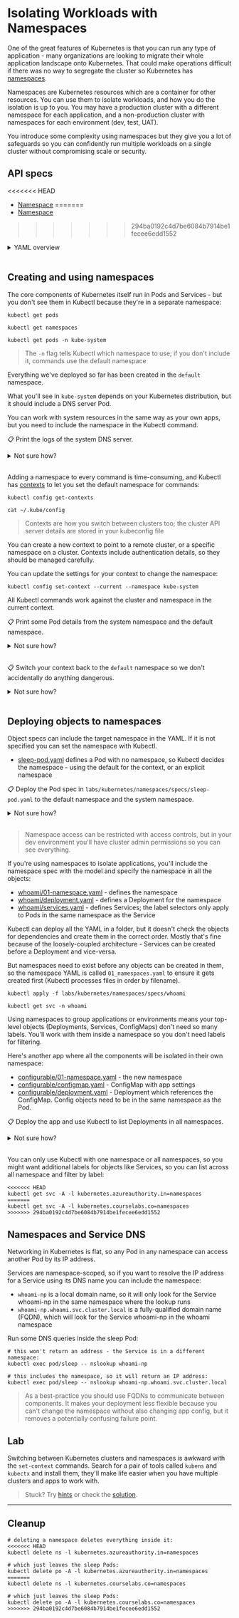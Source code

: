 # Isolating Workloads with Namespaces

One of the great features of Kubernetes is that you can run any type of application - many organizations are looking to migrate their whole application landscape onto Kubernetes. That could make operations difficult if there was no way to segregate the cluster so Kubernetes has [namespaces](https://kubernetes.io/docs/concepts/overview/working-with-objects/namespaces/).

Namespaces are Kubernetes resources which are a container for other resources. You can use them to isolate workloads, and how you do the isolation is up to you. You may have a production cluster with a different namespace for each application, and a non-production cluster with namespaces for each environment (dev, test, UAT).

You introduce some complexity using namespaces but they give you a lot of safeguards so you can confidently run multiple workloads on a single cluster without compromising scale or security.

## API specs

<<<<<<< HEAD
- [Namespace](https://kubernetes.io/docs/reference/generated/kubernetes-api/v1.28/#namespace-v1-core)
=======
- [Namespace](https://kubernetes.io/docs/reference/generated/kubernetes-api/v1.20/#namespace-v1-core)
>>>>>>> 294ba0192c4d7be6084b7914be1fecee6edd1552

<details>
  <summary>YAML overview</summary>

The basic YAML for a namespace is extremely simple:

```
apiVersion: v1
kind: Namespace
metadata:
  name: whoami
```

That's it :) The namespace needs a name, and for every resource you want to create inside the namespace, you add the namespace name to that object's metadata:

```
apiVersion: v1
kind: Pod
metadata:
  name: whoami
  namespace: whoami
```

Namespaces can't be nested, it's a single-level hierarchy used to partition the cluster.

</details><br />

## Creating and using namespaces

The core components of Kubernetes itself run in Pods and Services - but you don't see them in Kubectl because they're in a separate namespace:

```
kubectl get pods

kubectl get namespaces

kubectl get pods -n kube-system
```

> The `-n` flag tells Kubectl which namespace to use; if you don't include it, commands use the default namespace

Everything we've deployed so far has been created in the `default` namespace.

What you'll see in `kube-system` depends on your Kubernetes distribution, but it should include a DNS server Pod.

You can work with system resources in the same way as your own apps, but you need to include the namespace in the Kubectl command.

📋 Print the logs of the system DNS server.

<details>
  <summary>Not sure how?</summary>

```
kubectl logs -l k8s-app=kube-dns

kubectl logs -l k8s-app=kube-dns -n kube-system
```

</details><br />

Adding a namespace to every command is time-consuming, and Kubectl has [contexts](https://kubernetes.io/docs/reference/kubectl/cheatsheet/#kubectl-context-and-configuration) to let you set the default namespace for commands:

```
kubectl config get-contexts

cat ~/.kube/config
```

> Contexts are how you switch between clusters too; the cluster API server details are stored in your kubeconfig file 

You can create a new context to point to a remote cluster, or a specific namespace on a cluster. Contexts include authentication details, so they should be managed carefully.

You can update the settings for your context to change the namespace:

```
kubectl config set-context --current --namespace kube-system
```

All Kubectl commands work against the cluster and namespace in the current context.

📋 Print some Pod details from the system namespace and the default namespace.

<details>
  <summary>Not sure how?</summary>

```
kubectl get po

kubectl logs -l k8s-app=kube-dns 

kubectl get po -n default
```

</details><br />

📋 Switch your context back to the `default` namespace so we don't accidentally do anything dangerous.

<details>
  <summary>Not sure how?</summary>

```
kubectl config set-context --current --namespace default
```

</details><br />

## Deploying objects to namespaces

Object specs can include the target namespace in the YAML. If it is not specified you can set the namespace with Kubectl.

- [sleep-pod.yaml](specs/sleep-pod.yaml) defines a Pod with no namespace, so Kubectl decides the namespace - using the default for the context, or an explicit namespace

📋 Deploy the Pod spec in `labs/kubernetes/namespaces/specs/sleep-pod.yaml` to the default namespace and the system namespace.

<details>
  <summary>Not sure how?</summary>

```
kubectl apply -f labs/kubernetes/namespaces/specs/sleep-pod.yaml -n default

kubectl apply -f labs/kubernetes/namespaces/specs/sleep-pod.yaml -n kube-system

kubectl get pods -l app=sleep --all-namespaces
```

</details><br />

> Namespace access can be restricted with access controls, but in your dev environment you'll have cluster admin permissions so you can see everything.

If you're using namespaces to isolate applications, you'll include the namespace spec with the model and specify the namespace in all the objects:

- [whoami/01-namespace.yaml](specs/whoami/01-namespace.yaml) - defines the namespace
- [whoami/deployment.yaml](specs/whoami/deployment.yaml) - defines a Deployment for the namespace
- [whoami/services.yaml](specs/whoami/services.yaml) - defines Services; the label selectors only apply to Pods in the same namespace as the Service

Kubectl can deploy all the YAML in a folder, but it doesn't check the objects for dependencies and create them in the correct order. Mostly that's fine because of the loosely-coupled architecture - Services can be created before a Deployment and vice-versa. 

But namespaces need to exist before any objects can be created in them, so the namespace YAML is called `01_namespaces.yaml` to ensure it gets created first (Kubectl processes files in order by filename).

```
kubectl apply -f labs/kubernetes/namespaces/specs/whoami

kubectl get svc -n whoami
```

Using namespaces to group applications or environments means your top-level objects (Deployments, Services, ConfigMaps) don't need so many labels. You'll work with them inside a namespace so you don't need labels for filtering.

Here's another app where all the components will be isolated in their own namespace:

- [configurable/01-namespace.yaml](specs/configurable/01-namespace.yaml) - the new namespace
- [configurable/configmap.yaml](specs/configurable/configmap.yaml) - ConfigMap with app settings
- [configurable/deployment.yaml](specs/configurable/deployment.yaml) - Deployment which references the ConfigMap. Config objects need to be in the same namespace as the Pod.

📋 Deploy the app and use Kubectl to list Deployments in all namespaces.

<details>
  <summary>Not sure how?</summary>

```
kubectl apply -f labs/kubernetes/namespaces/specs/configurable

kubectl get deploy -A --show-labels
```

</details><br />

You can only use Kubectl with one namespace or all namespaces, so you might want additional labels for objects like Services, so you can list across all namespace and filter by label:

```
<<<<<<< HEAD
kubectl get svc -A -l kubernetes.azureauthority.in=namespaces
=======
kubectl get svc -A -l kubernetes.courselabs.co=namespaces
>>>>>>> 294ba0192c4d7be6084b7914be1fecee6edd1552
```

## Namespaces and Service DNS

Networking in Kubernetes is flat, so any Pod in any namespace can access another Pod by its IP address.

Services are namespace-scoped, so if you want to resolve the IP address for a Service using its DNS name you can include the namespace:

- `whoami-np` is a local domain name, so it will only look for the Service whoami-np in the same namespace where the lookup runs
- `whoami-np.whoami.svc.cluster.local` is a fully-qualified domain name (FQDN), which will look for the Service whoami-np in the whoami namespace

Run some DNS queries inside the sleep Pod:

```
# this won't return an address - the Service is in a different namespace:
kubectl exec pod/sleep -- nslookup whoami-np

# this includes the namespace, so it will return an IP address:
kubectl exec pod/sleep -- nslookup whoami-np.whoami.svc.cluster.local
```

> As a best-practice you should use FQDNs to communicate between components. It makes your deployment less flexible because you can't change the namespace without also changing app config, but it removes a potentially confusing failure point.


## Lab

Switching between Kubernetes clusters and namespaces is awkward with the `set-context` commands. Search for a pair of tools called `kubens` and `kubectx` and install them, they'll make life easier when you have multiple clusters and apps to work with.

> Stuck? Try [hints](hints.md) or check the [solution](solution.md).

___

## Cleanup

```
# deleting a namespace deletes everything inside it:
<<<<<<< HEAD
kubectl delete ns -l kubernetes.azureauthority.in=namespaces

# which just leaves the sleep Pods:
kubectl delete po -A -l kubernetes.azureauthority.in=namespaces
=======
kubectl delete ns -l kubernetes.courselabs.co=namespaces

# which just leaves the sleep Pods:
kubectl delete po -A -l kubernetes.courselabs.co=namespaces
>>>>>>> 294ba0192c4d7be6084b7914be1fecee6edd1552
```